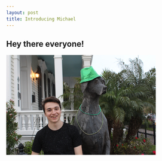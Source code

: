 ```yaml
---
layout: post
title: Introducing Michael
---
```


## Hey there everyone!

![](./public/profile.jpg)